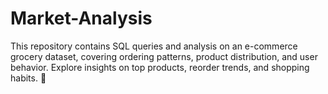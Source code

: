 # Market-Analysis
This repository contains SQL queries and analysis on an e-commerce grocery dataset, covering ordering patterns, product distribution, and user behavior. Explore insights on top products, reorder trends, and shopping habits. 🚀
